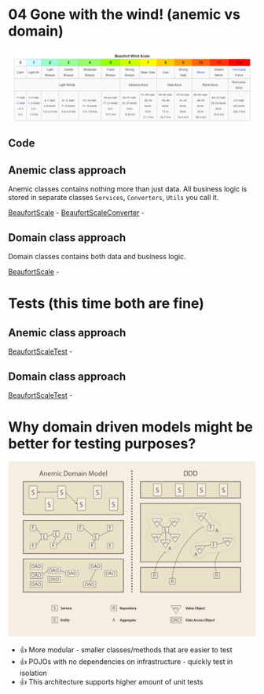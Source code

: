 # 04 Gone with the wind! (anemic vs domain)

![src//main//resources//images//beaufort.png](src//main//resources//images//beaufort.png)

## Code

## Anemic class approach

Anemic classes contains nothing more than just data.
All business logic is stored in separate classes `Services`, `Converters`, `Utils` you call it.

[BeaufortScale](src//main//java//io//github//javafaktura//s01e05//anemic//BeaufortScale.java) -
[BeaufortScaleConverter](src//main//java//io//github//javafaktura//s01e05//anemic//BeaufortScaleConverter.java) -

## Domain class approach

Domain classes contains both data and business logic.

[BeaufortScale](src//main//java//io//github//javafaktura//s01e05//ddd//BeaufortScale.java) -

# Tests (this time both are fine)

## Anemic class approach

[BeaufortScaleTest](src//test//java//io//github//javafaktura//s01e05//anemic//BeaufortScaleTest.java) -

## Domain class approach

[BeaufortScaleTest](src//test//java//io//github//javafaktura//s01e05//domain//BeaufortScaleTest.java) -

# Why domain driven models might be better for testing purposes?

![src//main//resources//images//anemic_vs_ddd.jpg](src//main//resources//images//anemic_vs_ddd.jpg)

* :+1: More modular - smaller classes/methods that are easier to test
* :+1: POJOs with no dependencies on infrastructure - quickly test in isolation
* :+1: This architecture supports higher amount of unit tests


